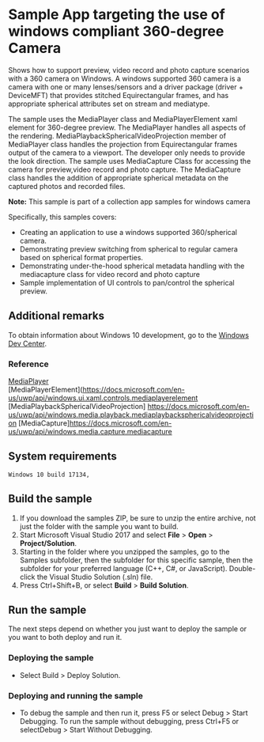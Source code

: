 <!---
  category: AudioVideoAndCamera
  samplefwlink: http://go.microsoft.com/fwlink/p/?LinkId=853072
--->

# Sample App targeting the use of windows compliant 360-degree Camera 

Shows how to support preview, video record and photo capture scenarios with a 360 camera on Windows.
A windows supported 360 camera is a camera with one or many lenses/sensors and a driver package (driver + DeviceMFT) that provides stitched Equirectangular frames,
and has appropriate spherical attributes set on stream and mediatype.

The sample uses the MediaPlayer class and MediaPlayerElement xaml element for 360-degree preview.
The MediaPlayer handles all aspects of the rendering.
MediaPlaybackSphericalVideoProjection member of MediaPlayer class handles the projection from Equirectangular frames output of the camera to a viewport.
The developer only needs to provide the look direction.
The sample uses MediaCapture Class for accessing the camera for preview,video record and photo capture.
The MediaCapture class handles the addition of appropriate spherical metadata on the captured photos and recorded files.


**Note:** This sample is part of a collection app samples for windows camera 

Specifically, this samples covers:

- Creating an application to use a windows supported 360/spherical camera.
- Demonstrating preview switching from spherical to regular camera based on spherical format properties.
- Demonstrating under-the-hood spherical metadata handling with the mediacapture class for video record and photo capture
- Sample implementation of UI controls to pan/control the spherical preview.


## Additional remarks

To obtain information about Windows 10 development, go to the [Windows Dev Center](http://go.microsoft.com/fwlink/?LinkID=532421).

### Reference
[MediaPlayer](https://docs.microsoft.com/en-us/uwp/api/windows.media.playback.mediaplayer)  
[MediaPlayerElement](https://docs.microsoft.com/en-us/uwp/api/windows.ui.xaml.controls.mediaplayerelement
[MediaPlaybackSphericalVideoProjection] https://docs.microsoft.com/en-us/uwp/api/windows.media.playback.mediaplaybacksphericalvideoprojection
[MediaCapture]https://docs.microsoft.com/en-us/uwp/api/windows.media.capture.mediacapture

## System requirements
    Windows 10 build 17134,

## Build the sample

1. If you download the samples ZIP, be sure to unzip the entire archive, not just the folder with
   the sample you want to build.
2. Start Microsoft Visual Studio 2017 and select **File** \> **Open** \> **Project/Solution**.
3. Starting in the folder where you unzipped the samples, go to the Samples subfolder, then the
   subfolder for this specific sample, then the subfolder for your preferred language (C++, C#, or
   JavaScript). Double-click the Visual Studio Solution (.sln) file.
4. Press Ctrl+Shift+B, or select **Build** \> **Build Solution**.

## Run the sample

The next steps depend on whether you just want to deploy the sample or you want to both deploy and
run it.

### Deploying the sample

- Select Build > Deploy Solution. 

### Deploying and running the sample

- To debug the sample and then run it, press F5 or select Debug >  Start Debugging. To run the sample without debugging, press Ctrl+F5 or selectDebug > Start Without Debugging. 
